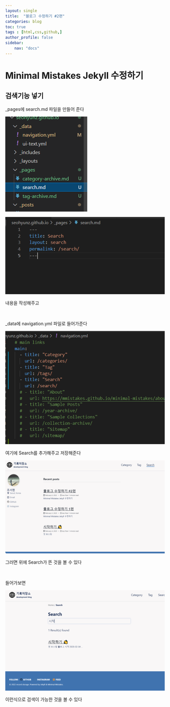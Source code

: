 ```yaml
---
layout: single
title:  "블로그 수정하기 #2편"
categories: blog
toc: true
tags : [html,css,github,]
author_profile: false
sidebar:
    nav: "docs"
---
```


# Minimal Mistakes Jekyll 수정하기

## 검색기능 넣기



_pages에 search.md 파일을 만들어 준다

![image-20220206203813450](../images/2022-02-06-3/image-20220206203813450.png)



![image-20220206203851138](../images/2022-02-06-3/image-20220206203851138.png)

내용을 작성해주고 

<br>

_data에 navigation.yml 파일로 들어가준다 

![image-20220206204022332](../images/2022-02-06-3/image-20220206204022332.png)

여기에 Search를 추가해주고 저장해준다 

![image-20220206204117234](../images/2022-02-06-3/image-20220206204117234.png)

그러면 위에 Search가 뜬 것을 볼 수 있다 

<br>

들어가보면 

![image-20220206204156425](../images/2022-02-06-3/image-20220206204156425.png)

이런식으로 검색이 가능한 것을 볼 수 있다

